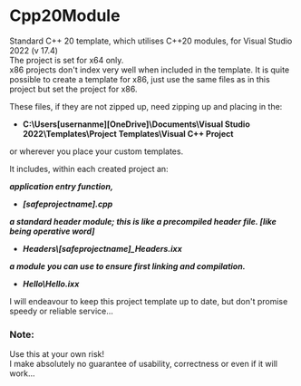 # Cpp20Module
Standard C++ 20 template, which utilises C++20 modules, for Visual Studio 2022 (v 17.4)  
The project is set for x64 only.  
x86 projects don't index very well when included in the template. It is quite possible to create a template for x86, just use the same files as in this project but set the project for x86.

These files, if they are not zipped up, need zipping up and placing in the:

* **C:\Users\[usernanme]\[OneDrive]\Documents\Visual Studio 2022\Templates\Project Templates\Visual C++ Project**  

or wherever you place your custom templates.

It includes, within each created project an:    

***application entry function,***   
- ***[safeprojectname].cpp***  

***a standard header module; this is like a precompiled header file. [like being operative word]***  
- ***Headers\\[safeprojectname]_Headers.ixx***  

***a module you can use to ensure first linking and compilation.***  
- ***Hello\Hello.ixx***   

I will endeavour to keep this project template up to date, but don't promise speedy or reliable service... 

### Note:  
Use this at your own risk!  
I make absolutely no guarantee of usability, correctness or even if it will work...
